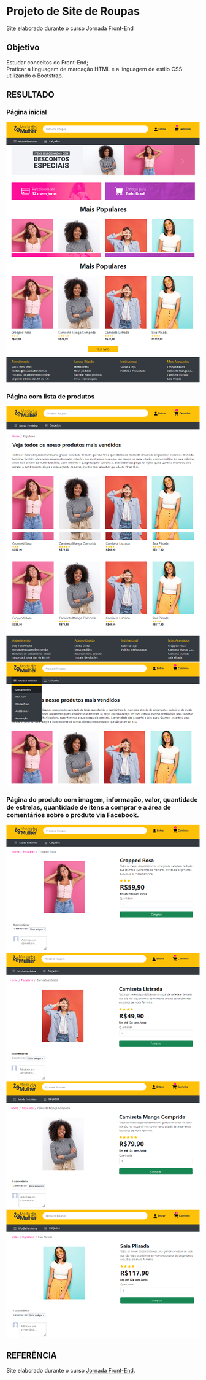 # Projeto de Site de Roupas
Site elaborado durante o curso Jornada Front-End

## Objetivo
Estudar conceitos do Front-End;  
Praticar a linguagem de marcação HTML e a linguagem de estilo CSS utilizando o Bootstrap.  

## RESULTADO
### Página inicial  

<img src="./assets/img-README/site-1.png">  
<img src="./assets/img-README/site-2.png">  

### Página com lista de produtos
<img src="./assets/img-README/site-3.png">
<img src="./assets/img-README/site-4.png/"> 
<img src="./assets/img-README/site-6.png"> 

### Página do produto com imagem, informação, valor, quantidade de estrelas, quantidade de itens a comprar e a área de comentários sobre o produto via Facebook.
<img src="./assets/img-README/site-5.png">  
<img src="./assets/img-README/site-7.png">  
<img src="./assets/img-README/site-8.png">  
<img src="./assets/img-README/site-9.png">

## REFERÊNCIA
Site elaborado durante o curso [Jornada Front-End](https://www.youtube.com/watch?v=j_lSgjAODos&list=PLMy95_4XE08MRsQvaSQnHzyooNevGTNtS).
